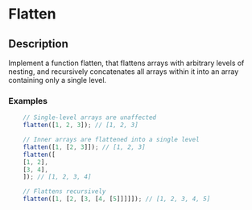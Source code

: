 # Flatten

## Description

Implement a function flatten, that flattens arrays with arbitrary levels of nesting, and recursively concatenates all arrays within it into an array containing only a single level.

### Examples

```JavaScript
    // Single-level arrays are unaffected
    flatten([1, 2, 3]); // [1, 2, 3]

    // Inner arrays are flattened into a single level
    flatten([1, [2, 3]]); // [1, 2, 3]
    flatten([
    [1, 2],
    [3, 4],
    ]); // [1, 2, 3, 4]

    // Flattens recursively
    flatten([1, [2, [3, [4, [5]]]]]); // [1, 2, 3, 4, 5]
```
